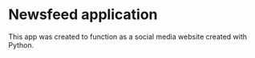 # Newsfeed application

This app was created to function as a social media website created with Python.
